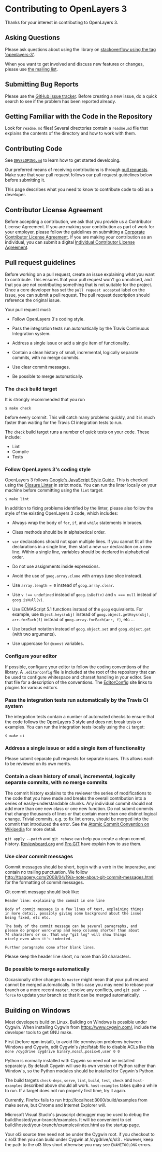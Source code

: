 # Contributing to OpenLayers 3

Thanks for your interest in contributing to OpenLayers 3.

## Asking Questions

Please ask questions about using the library on [stackoverflow using the tag 'openlayers-3'](http://stackoverflow.com/questions/tagged/openlayers-3).

When you want to get involved and discuss new features or changes, please use [the mailing list](https://groups.google.com/forum/#!forum/ol3-dev).


## Submitting Bug Reports

Please use the [GitHub issue tracker](https://github.com/openlayers/ol3/issues). Before creating a new issue, do a quick search to see if the problem has been reported already.


## Getting Familiar with the Code in the Repository

Look for `readme.md` files! Several directories contain a `readme.md` file that explains the contents of the directory and how to work with them.


## Contributing Code

See [`DEVELOPING.md`](https://github.com/openlayers/ol3/blob/master/DEVELOPING.md) to learn how to get started developing.

Our preferred means of receiving contributions is through [pull requests](https://help.github.com/articles/using-pull-requests). Make sure
that your pull request follows our pull request guidelines below before submitting it.

This page describes what you need to know to contribute code to ol3 as a developer.


## Contributor License Agreement

Before accepting a contribution, we ask that you provide us a Contributor
License Agreement.  If you are making your contribution as part of work for
your employer, please follow the guidelines on submitting a [Corporate
Contributor License Agreement](https://raw.github.com/openlayers/cla/master/ccla.txt). If you are
making your contribution as an individual, you can submit a digital [Individual
Contributor License Agreement](https://docs.google.com/spreadsheet/viewform?formkey=dGNNVUJEMXF2dERTU0FXM3JjNVBQblE6MQ).


## Pull request guidelines

Before working on a pull request, create an issue explaining what you want to contribute. This ensures that your pull request won't go unnoticed, and that you are not contributing something that is not suitable for the project. Once a core developer has set the `pull request accepted` label on the issue, you can submit a pull request. The pull request description should reference the original issue.

Your pull request must:

 * Follow OpenLayers 3's coding style.

 * Pass the integration tests run automatically by the Travis Continuous
   Integration system.

 * Address a single issue or add a single item of functionality.

 * Contain a clean history of small, incremental, logically separate commits,
   with no merge commits.

 * Use clear commit messages.

 * Be possible to merge automatically.


### The `check` build target

It is strongly recommended that you run

    $ make check

before every commit.  This will catch many problems quickly, and it is much
faster than waiting for the Travis CI integration tests to run.

The `check` build target runs a number of quick tests on your code.  These
include:

 * Lint
 * Compile
 * Tests


### Follow OpenLayers 3's coding style

OpenLayers 3 follows [Google's JavaScript Style
Guide](http://google-styleguide.googlecode.com/svn/trunk/javascriptguide.xml).
This is checked using the [Closure
Linter](https://developers.google.com/closure/utilities/) in strict mode.  You
can run the linter locally on your machine before committing using the `lint`
target:

    $ make lint

In addition to fixing problems identified by the linter, please also follow the
style of the existing OpenLayers 3 code, which includes:

 * Always wrap the body of `for`, `if`, and `while` statements in braces.

 * Class methods should be in alphabetical order.

 * `var` declarations should not span multiple lines.  If you cannot fit all
   the declarations in a single line, then start a new `var` declaration on a
   new line.  Within a single line, variables should be declared in
   alphabetical order.

 * Do not use assignments inside expressions.

 * Avoid the use of `goog.array.clone` with arrays (use slice instead).

 * Use `array.length = 0` instead of `goog.array.clear`.

 * Use `v !== undefined` instead of `goog.isDef(v)` and `v === null` instead of
   `goog.isNull(v)`.

 * Use ECMAScript 5.1 functions instead of the `goog` equivalents. For example,
   use `Object.keys(obj)` instead of `goog.object.getKeys(obj)`, `arr.forEach(f)`
   instead of `goog.array.forEach(arr, f)`, etc ...

 * Use bracket notation instead of `goog.object.set` and `goog.object.get` (with
   two arguments).

 * Use uppercase for `@const` variables.

### Configure your editor

If possible, configure your editor to follow the coding conventions of the
library.  A `.editorconfig` file is included at the root of the repository that
can be used to configure whitespace and charset handling in your editor.  See
that file for a description of the conventions.  The [EditorConfig](
http://editorconfig.org/#download) site links to plugins for various editors.

### Pass the integration tests run automatically by the Travis CI system

The integration tests contain a number of automated checks to ensure that the
code follows the OpenLayers 3 style and does not break tests or examples.  You
can run the integration tests locally using the `ci` target:

    $ make ci


### Address a single issue or add a single item of functionality

Please submit separate pull requests for separate issues.  This allows each to
be reviewed on its own merits.


### Contain a clean history of small, incremental, logically separate commits, with no merge commits

The commit history explains to the reviewer the series of modifications to the
code that you have made and breaks the overall contribution into a series of
easily-understandable chunks.  Any individual commit should not add more than
one new class or one new function.  Do not submit commits that change thousands
of lines or that contain more than one distinct logical change.  Trivial
commits, e.g. to fix lint errors, should be merged into the commit that
introduced the error.  See the [Atomic Commit Convention on Wikipedia](http://en.wikipedia.org/wiki/Atomic_commit#Atomic_Commit_Convention) for more detail.

`git apply --patch` and `git rebase` can help you create a clean commit
history.
[Reviewboard.org](http://www.reviewboard.org/docs/codebase/dev/git/clean-commits/)
and [Pro GIT](http://git-scm.com/book/en/Git-Tools-Rewriting-History) have
explain how to use them.


### Use clear commit messages

Commit messages should be short, begin with a verb in the imperative, and
contain no trailing punctuation. We follow
http://tbaggery.com/2008/04/19/a-note-about-git-commit-messages.html
for the formatting of commit messages.

Git commit message should look like:

    Header line: explaining the commit in one line

    Body of commit message is a few lines of text, explaining things
    in more detail, possibly giving some background about the issue
    being fixed, etc etc.

    The body of the commit message can be several paragraphs, and
    please do proper word-wrap and keep columns shorter than about
    74 characters or so. That way "git log" will show things
    nicely even when it's indented.

    Further paragraphs come after blank lines.

Please keep the header line short, no more than 50 characters.

### Be possible to merge automatically

Occasionally other changes to `master` might mean that your pull request cannot
be merged automatically.  In this case you may need to rebase your branch on a
more recent `master`, resolve any conflicts, and `git push --force` to update
your branch so that it can be merged automatically.

## Building on Windows

Most developers build on Linux. Building on Windows is possible under Cygwin.
When installing Cygwin from https://www.cygwin.com/, include the developer
tools to get GNU make.

First (before npm install), to avoid file permission problems between Windows
and Cygwin, edit Cygwin's /etc/fstab file to disable ACLs like this
`none /cygdrive cygdrive binary,noacl,posix=0,user 0 0`

Python is normally installed with Cygwin so need not be installed separately.
By default Cygwin will use its own version of Python rather than Window's,
so the Python modules should be installed for Cygwin's Python.

The build targets `check-deps`, `serve`, `lint`, `build`, `test`, `check` and
`host-examples` described above should all work. `host-examples` takes quite a
while to run. If a target does not run properly first time, try it again.

Currently, Firefox fails to run http://localhost:3000/build/examples
from make serve, but Chrome and Internet Explorer will.

Microsoft Visual Studio's javascript debugger may be used to debug the
build/hosted/your-branch/examples. It will be convenient to set
build/hosted/your-branch/examples/index.html as the startup page.

Your ol3 source tree need not be under the Cygwin root.
if you checkout to c:/ol3 then you can build under Cygwin at /cygdrive/c/ol3 .
However, keep the path to the ol3 files short otherwise you may see
`ENAMETOOLONG` errors.
